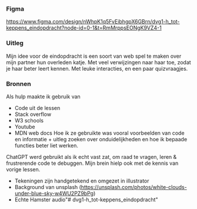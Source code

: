 ### Figma
https://www.figma.com/design/nWhpK1q5FvEibhgpX6GBrn/dvg1-h_tot-keppens_eindopdracht?node-id=0-1&t=RmMrppsEONgK9VZ4-1

### Uitleg
Mijn idee voor de eindopdracht is een soort van web spel te maken over mijn partner hun overleden katje. Met veel verwijzingen naar haar toe, zodat je haar beter leert kennen. Met leuke interacties, en een paar quizvraagjes. 

### Bronnen
Als hulp maakte ik gebruik van
- Code uit de lessen
- Stack overflow
- W3 schools
- Youtube
- MDN web docs
Hoe ik ze gebruikte was vooral voorbeelden van code en informatie + uitleg zoeken over onduidelijkheden en hoe ik bepaade functies beter liet werken.

ChatGPT werd gebruikt als ik echt vast zat, om raad te vragen, leren & frustrerende code te debuggen.
Mijn brein hielp ook met de kennis van vorige lessen.

- Tekeningen zijn handgetekend en omgezet in illustrator
- Background van unsplash (https://unsplash.com/photos/white-clouds-under-blue-sky-w4WU2PZ9bPg)
- Echte Hamster audio"# dvg1-h_tot-keppens_eindopdracht" 
